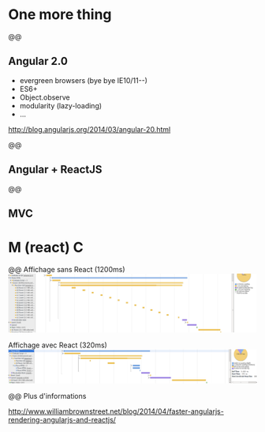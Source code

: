 # One more thing

@@
## Angular 2.0

- evergreen browsers (bye bye IE10/11--)
- ES6+
- Object.observe
- modularity (lazy-loading)
- ...

 
http://blog.angularjs.org/2014/03/angular-20.html

@@
## Angular + ReactJS

@@
## MVC
# M (react) C

@@
Affichage sans React (1200ms)
<img src="./img/slides/native-angularjs-chromedev.png" width="900"/>

Affichage avec React (320ms)
<img src="./img/slides/with-react-chromedev.png" width="900"/>

@@
Plus d'informations

http://www.williambrownstreet.net/blog/2014/04/faster-angularjs-rendering-angularjs-and-reactjs/
